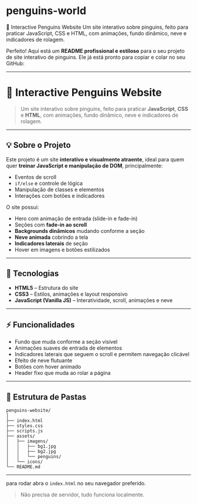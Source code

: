 # penguins-world
🐧 Interactive Penguins Website  Um site interativo sobre pinguins, feito para praticar JavaScript, CSS e HTML, com animações, fundo dinâmico, neve e indicadores de rolagem.

Perfeito! Aqui está um **README profissional e estiloso** para o seu projeto de site interativo de pinguins. Ele já está pronto para copiar e colar no seu GitHub:

---

# 🐧 Interactive Penguins Website

> Um site interativo sobre pinguins, feito para praticar **JavaScript**, **CSS** e **HTML**, com animações, fundo dinâmico, neve e indicadores de rolagem.

---

## 💡 Sobre o Projeto

Este projeto é um site **interativo e visualmente atraente**, ideal para quem quer **treinar JavaScript e manipulação de DOM**, principalmente:

* Eventos de scroll
* `if/else` e controle de lógica
* Manipulação de classes e elementos
* Interações com botões e indicadores

O site possui:

* Hero com animação de entrada (slide-in e fade-in)
* Seções com **fade-in ao scroll**
* **Backgrounds dinâmicos** mudando conforme a seção
* **Neve animada** cobrindo a tela
* **Indicadores laterais** de seção
* Hover em imagens e botões estilizados

---

## 🎨 Tecnologias

* **HTML5** – Estrutura do site
* **CSS3** – Estilos, animações e layout responsivo
* **JavaScript (Vanilla JS)** – Interatividade, scroll, animações e neve

---

## ⚡ Funcionalidades

* Fundo que muda conforme a seção visível
* Animações suaves de entrada de elementos
* Indicadores laterais que seguem o scroll e permitem navegação clicável
* Efeito de neve flutuante
* Botões com hover animado
* Header fixo que muda ao rolar a página

---

## 📂 Estrutura de Pastas

```
penguins-website/
│
├── index.html
├── styles.css
├── scripts.js
├── assets/
│   ├── imagens/
│   │   ├── bg1.jpg
│   │   ├── bg2.jpg
│   │   └── penguins/
│   └── icons/
└── README.md
```

---



para rodar abra o `index.html` no seu navegador preferido.

> Não precisa de servidor, tudo funciona localmente.



